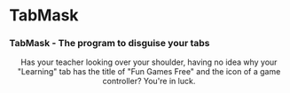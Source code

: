 # TabMask

### TabMask - The program to disguise your tabs
<p align="center">Has your teacher looking over your shoulder, having no idea why your "Learning" tab has the title of "Fun Games Free" and the icon of a game controller? You're in luck.</p>



